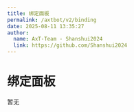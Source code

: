 ```yaml
---
title: 绑定面板
permalink: /axtbot/v2/binding
date: 2025-08-11 13:35:27
author:
  name: AxT-Team - Shanshui2024
  link: https://github.com/Shanshui2024
---
```

# 绑定面板
暂无